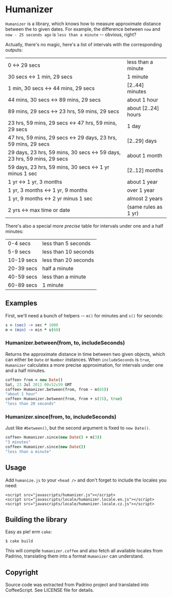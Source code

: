 Humanizer
=========

`Humanizer` is a library, which knows how to measure approximate distance
between the to given dates. For example, the difference between `now` and
`now - 25 seconds ago` is `less than a minute` -- obvious, right?

Actually, there's no magic, here's a list of intervals with the
corresponding outputs:

<table>
  <tr>
    <td>0 <-> 29 secs</td><td>less than a minute</td>
  </tr>
  <tr>
    <td>30 secs <-> 1 min, 29 secs</td><td>1 minute</td>
  </tr>
  <tr>
    <td>1 min, 30 secs <-> 44 mins, 29 secs</td><td>[2..44] minutes</td>
  </tr>
  <tr>
    <td>44 mins, 30 secs <-> 89 mins, 29 secs</td><td>about 1 hour</td>
  </tr>
  <tr>
    <td>89 mins, 29 secs <-> 23 hrs, 59 mins, 29 secs</td><td>about [2..24] hours</td>
  </tr>
  <tr>
    <td>23 hrs, 59 mins, 29 secs <-> 47 hrs, 59 mins, 29 secs</td><td>1 day</td>
  </tr>
  <tr>
    <td>47 hrs, 59 mins, 29 secs <-> 29 days, 23 hrs, 59 mins, 29 secs</td><td>[2..29] days</td>
  </tr>
  <tr>
    <td>29 days, 23 hrs, 59 mins, 30 secs <-> 59 days, 23 hrs, 59 mins, 29 secs</td><td>about 1 month</td>
  </tr>
  <tr>
    <td>59 days, 23 hrs, 59 mins, 30 secs <-> 1 yr minus 1 sec</td><td>[2..12] months</td>
  </tr>
  <tr>
    <td>1 yr <-> 1 yr, 3 months</td><td>about 1 year</td>
  </tr>
  <tr>
    <td>1 yr, 3 months <-> 1 yr, 9 months</td><td>over 1 year</td>
  </tr>
  <tr>
    <td>1 yr, 9 months <-> 2 yr minus 1 sec</td><td>almost 2 years</td>
  </tr>
  <tr>
    <td>2 yrs <-> max time or date</td><td>(same rules as 1 yr)</td>
  </tr>
</table>

There's also a special *more precise* table for intervals under one
and a half minutes:

<table>
  <tr>
    <td>0-4 secs</td><td>less than 5 seconds</td>
  </tr>
  <tr>
    <td>5-9 secs</td><td>less than 10 seconds</td>
  </tr>
  <tr>
    <td>10-19 secs</td><td>less than 20 seconds</td>
  </tr>
  <tr>
    <td>20-39 secs</td><td>half a minute</td>
  </tr>
  <tr>
    <td>40-59 secs</td><td>less than a minute</td>
  </tr>
  <tr>
    <td>60-89 secs</td><td>1 minute</td>
  </tr>
</table>


Examples
--------

First, we'll need a bunch of helpers -- `m()` for minutes and `s()`
for seconds:

```coffeescript
s = (sec) -> sec * 1000
m = (min) -> min * s(60)
```

### Humanizer.between(from, to, includeSeconds)

Returns the approximate distance in time between two given objects,
which can either be `Date` or `Number` instances. When `includeSeconds`
is `true`, `Humanizer` calculates a more precise approximation, for
intervals under one and a half minutes.

```coffeescript
coffee> from = new Date()
Sat, 23 Jul 2011 00:52:59 GMT
coffee> Humanizer.between(from, from - m(65))
"about 1 hour"
coffee> Humanizer.between(from, from + s(15), true)
"less than 20 seconds"
```

### Humanizer.since(from, to, includeSeconds)

Just like `#between()`, but the second argument is fixed to `new Date()`.

```coffeescript
coffee> Humanizer.since(new Date() + m(3))
"3 minutes"
coffee> Humanizer.since(new Date())
"less than a minute"
```

Usage
-----

Add `humanize.js` to your `<head />` and don't forget to include the
locales you need:

    <script src="javascripts/humanizer.js"></script>
    <script src="javascripts/locale/humanizer.locale.en.js"></script>
    <script src="javascripts/locale/humanizer.locale.cz.js"></script>


Building the library
--------------------

Easy as pie! erm `cake`:

    $ cake build

This will compile `humanizer.coffee` and also fetch all available locales
from Padrino, translating them into a format `Humanizer` can understand.


Copyright
---------

Source code was extracted from Padrino project and translated into
CoffeeScript. See LICENSE file for details.

